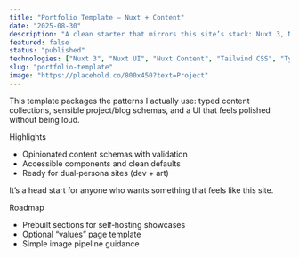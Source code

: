 ```yaml
---
title: "Portfolio Template — Nuxt + Content"
date: "2025-08-30"
description: "A clean starter that mirrors this site’s stack: Nuxt 3, Nuxt UI, and Nuxt Content with typed frontmatter and project/blog sections."
featured: false
status: "published"
technologies: ["Nuxt 3", "Nuxt UI", "Nuxt Content", "Tailwind CSS", "TypeScript"]
slug: "portfolio-template"
image: "https://placehold.co/800x450?text=Project"
---
```


This template packages the patterns I actually use: typed content collections, sensible project/blog schemas, and a UI that feels polished without being loud.

Highlights

- Opinionated content schemas with validation
- Accessible components and clean defaults
- Ready for dual‑persona sites (dev + art)

It’s a head start for anyone who wants something that feels like this site.

Roadmap

- Prebuilt sections for self‑hosting showcases
- Optional “values” page template
- Simple image pipeline guidance
